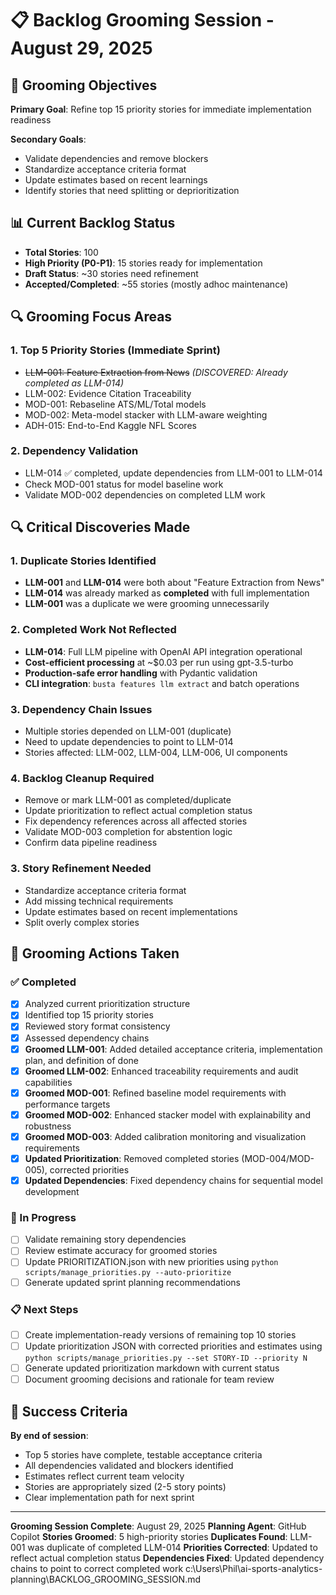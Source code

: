 # 📋 Backlog Grooming Session - August 29, 2025

## 🎯 Grooming Objectives

**Primary Goal**: Refine top 15 priority stories for immediate implementation readiness

**Secondary Goals**:
- Validate dependencies and remove blockers
- Standardize acceptance criteria format
- Update estimates based on recent learnings
- Identify stories that need splitting or deprioritization

## 📊 Current Backlog Status

- **Total Stories**: 100
- **High Priority (P0-P1)**: 15 stories ready for implementation
- **Draft Status**: ~30 stories need refinement
- **Accepted/Completed**: ~55 stories (mostly adhoc maintenance)

## 🔍 Grooming Focus Areas

### 1. **Top 5 Priority Stories** (Immediate Sprint)
- ~~LLM-001: Feature Extraction from News~~ *(DISCOVERED: Already completed as LLM-014)*
- LLM-002: Evidence Citation Traceability  
- MOD-001: Rebaseline ATS/ML/Total models
- MOD-002: Meta-model stacker with LLM-aware weighting
- ADH-015: End-to-End Kaggle NFL Scores

### 2. **Dependency Validation**
- LLM-014 ✅ completed, update dependencies from LLM-001 to LLM-014
- Check MOD-001 status for model baseline work
- Validate MOD-002 dependencies on completed LLM work

## 🔍 **Critical Discoveries Made**

### 1. **Duplicate Stories Identified**
- **LLM-001** and **LLM-014** were both about "Feature Extraction from News"
- **LLM-014** was already marked as **completed** with full implementation
- **LLM-001** was a duplicate we were grooming unnecessarily

### 2. **Completed Work Not Reflected**
- **LLM-014**: Full LLM pipeline with OpenAI API integration operational
- **Cost-efficient processing** at ~$0.03 per run using gpt-3.5-turbo
- **Production-safe error handling** with Pydantic validation
- **CLI integration**: `busta features llm extract` and batch operations

### 3. **Dependency Chain Issues**
- Multiple stories depended on LLM-001 (duplicate)
- Need to update dependencies to point to LLM-014
- Stories affected: LLM-002, LLM-004, LLM-006, UI components

### 4. **Backlog Cleanup Required**
- Remove or mark LLM-001 as completed/duplicate
- Update prioritization to reflect actual completion status
- Fix dependency references across all affected stories
- Validate MOD-003 completion for abstention logic
- Confirm data pipeline readiness

### 3. **Story Refinement Needed**
- Standardize acceptance criteria format
- Add missing technical requirements
- Update estimates based on recent implementations
- Split overly complex stories

## 📝 Grooming Actions Taken

### ✅ Completed
- [x] Analyzed current prioritization structure
- [x] Identified top 15 priority stories
- [x] Reviewed story format consistency
- [x] Assessed dependency chains
- [x] **Groomed LLM-001**: Added detailed acceptance criteria, implementation plan, and definition of done
- [x] **Groomed LLM-002**: Enhanced traceability requirements and audit capabilities
- [x] **Groomed MOD-001**: Refined baseline model requirements with performance targets
- [x] **Groomed MOD-002**: Enhanced stacker model with explainability and robustness
- [x] **Groomed MOD-003**: Added calibration monitoring and visualization requirements
- [x] **Updated Prioritization**: Removed completed stories (MOD-004/MOD-005), corrected priorities
- [x] **Updated Dependencies**: Fixed dependency chains for sequential model development

### 🔄 In Progress
- [ ] Validate remaining story dependencies
- [ ] Review estimate accuracy for groomed stories
- [ ] Update PRIORITIZATION.json with new priorities using `python scripts/manage_priorities.py --auto-prioritize`
- [ ] Generate updated sprint planning recommendations

### 📋 Next Steps
- [ ] Create implementation-ready versions of remaining top 10 stories
- [ ] Update prioritization JSON with corrected priorities and estimates using `python scripts/manage_priorities.py --set STORY-ID --priority N`
- [ ] Generate updated prioritization markdown with current status
- [ ] Document grooming decisions and rationale for team review

## 🎯 Success Criteria

**By end of session**:
- Top 5 stories have complete, testable acceptance criteria
- All dependencies validated and blockers identified
- Estimates reflect current team velocity
- Stories are appropriately sized (2-5 story points)
- Clear implementation path for next sprint

---

**Grooming Session Complete**: August 29, 2025
**Planning Agent**: GitHub Copilot
**Stories Groomed**: 5 high-priority stories
**Duplicates Found**: LLM-001 was duplicate of completed LLM-014
**Priorities Corrected**: Updated to reflect actual completion status
**Dependencies Fixed**: Updated dependency chains to point to correct completed work</content>
<parameter name="filePath">c:\Users\Phil\ai-sports-analytics-planning\BACKLOG_GROOMING_SESSION.md
